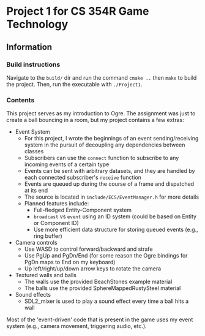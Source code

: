 # Project 1 for CS 354R Game Technology

## Information
### Build instructions
Navigate to the `build/` dir and run the command `cmake ..` then `make` to build the project. Then, run the executable with `./Project1`.

### Contents
This project serves as my introduction to Ogre. The assignment was just to create a ball bouncing in a room, but my project contains a few extras:
- Event System
	- For this project, I wrote the beginnings of an event sending/receiving system in the pursuit of decoupling any dependencies between classes
	- Subscribers can use the `connect` function to subscribe to any incoming events of a certain type
	- Events can be sent with arbitrary datasets, and they are handled by each connected subscriber's `receive` function
	- Events are queued up during the course of a frame and dispatched at its end
	- The source is located in `include/ECS/EventManager.h` for more details
	- Planned features include:
		- Full-fledged Entity-Component system
		- `broadcast` vs `event` using an ID system (could be based on Entity or Component ID)
		- Use more efficient data structure for storing queued events (e.g., ring buffer)
- Camera controls
	- Use WASD to control forward/backward and strafe
	- Use PgUp and PgDn/End (for some reason the Ogre bindings for PgDn maps to End on my keyboard)
	- Up left/right/up/down arrow keys to rotate the camera
- Textured walls and balls
	- The walls use the provided BeachStones example material
	- The balls use the provided SphereMappedRustySteel material
- Sound effects
	- SDL2\_mixer is used to play a sound effect every time a ball hits a wall

Most of the 'event-driven' code that is present in the game uses my event system (e.g., camera movement, triggering audio, etc.).
